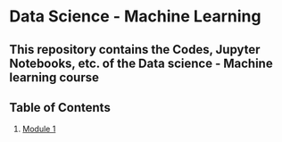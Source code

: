 # Data Science - Machine Learning

## This repository contains the Codes, Jupyter Notebooks, etc. of the Data science - Machine learning course

## Table of Contents

 1. [Module 1](https://github.com/kannanjayachandran/Data_Science---Machine_Learning/tree/main/Module1)
